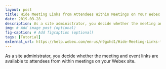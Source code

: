 ```yaml
---
layout: post
title: Hide Meeting Links from Attendees Within Meetings on Your Webex Site
date: 2019-03-28
description: As a site administrator, you decide whether the meeting and event links are available to attendees from within meetings on your Webex site. # Add post description (optional)
img: # Add image post (optional)
fig-caption: # Add figcaption (optional)
tags: [Tutorial]
external_url: https://help.webex.com/en-us/n9gxhd1/Hide-Meeting-Links-from-Attendees-Within-Meetings-on-Your-Webex-Site#Cisco_Task_in_List_GUI.dita_b14cf8de-135d-48cc-b7a9-f2a8de209388
---
```

As a site administrator, you decide whether the meeting and event links are available to attendees from within meetings on your Webex site.
